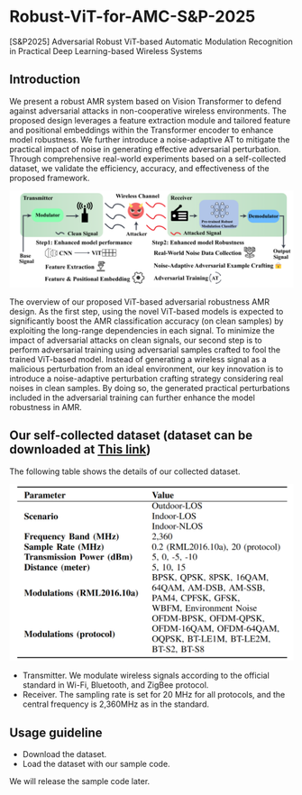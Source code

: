 # Robust-ViT-for-AMC-S&P-2025
[S&amp;P2025] Adversarial Robust ViT-based Automatic Modulation Recognition in Practical Deep Learning-based Wireless Systems

## Introduction
We present a robust AMR system based on Vision Transformer to defend against adversarial attacks in non-cooperative wireless environments. The proposed
design leverages a feature extraction module and tailored feature and positional embeddings within the Transformer encoder to enhance model robustness. We further introduce a noise-adaptive AT to mitigate the practical impact of noise in generating effective adversarial perturbation. Through comprehensive real-world experiments based on a self-collected dataset, we validate the efficiency, accuracy, and effectiveness of the proposed framework.

<img src="./images/intro.png">

The overview of our proposed ViT-based adversarial robustness AMR design. As the first step, using the novel ViT-based models is expected to significantly boost the AMR classification accuracy (on clean samples) by exploiting the long-range dependencies in each signal. To minimize the impact of adversarial attacks on clean signals, our second step is to perform adversarial training using adversarial samples crafted to fool the trained ViT-based model. Instead of generating a wireless signal as a malicious perturbation from an ideal environment, our key innovation is to introduce a noise-adaptive perturbation crafting strategy considering real noises in clean samples. By doing so, the generated practical perturbations included in the adversarial training can further enhance the model robustness in AMR.

## Our self-collected dataset **(dataset can be downloaded at [This link](https://m-1043a1.581c1.0ec8.data.globus.org/project/linkeg/guolab/IEEE%20SP%202025/SP%20Dataset%202025.zip))**
The following table shows the details of our collected dataset.

<img src="./images/Dataset Collection Parameters.png">

* Transmitter. We modulate wireless signals according to the official standard in Wi-Fi, Bluetooth, and ZigBee protocol.
* Receiver. The sampling rate is set for 20 MHz for all protocols, and the central frequency is 2,360MHz as in the standard.

## Usage guideline
* Download the dataset.
* Load the dataset with our sample code.

We will release the sample code later.
